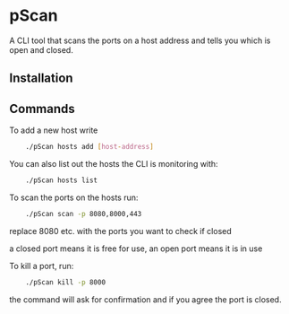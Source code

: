 # pScan
A CLI tool that scans the ports on a host address and tells you which is open and closed. 

## Installation

## Commands
To add a new host write
```bash
    ./pScan hosts add [host-address]
```
You can also list out the hosts the CLI is monitoring with:
```bash
    ./pScan hosts list
```
To scan the ports on the hosts run:
```bash
    ./pScan scan -p 8080,8000,443
```
replace 8080 etc. with the ports you want to check if closed

a closed port means it is free for use, an open port means it is in use

To kill a port, run:
```bash 
    ./pScan kill -p 8000
```
the command will ask for confirmation and if you agree the port is closed.
